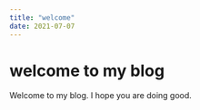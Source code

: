 ```yaml
---
title: "welcome"
date: 2021-07-07
---
```


# welcome to my blog

Welcome to my blog. I hope you are doing good.